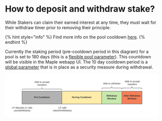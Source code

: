 # How to deposit and withdraw stake?

While Stakers can claim their earned interest at any time, they must wait for their withdraw timer prior to removing their principle. 

{% hint style="info" %}
Find more info on the pool cooldown [here](https://github.com/maple-labs/maple-core/wiki/FDT-Exit-Defense-Mechanisms).
{% endhint %}

Currently the staking period \(pre-cooldown period in this diagram\) for a pool is set to 180 days \(this is a [flexible pool parameter](../maple-protocol-v1.0.0.md#flexible-parameters)\). This countdown will be visible in the Maple webapp UI. The 10 day cooldown period is a [global parameter](../maple-protocol-v1.0.0.md#global-parameters) that is in place as a security measure during withdrawal.

![Withdraw Timeline](../../.gitbook/assets/cooldown%20%281%29.png)



